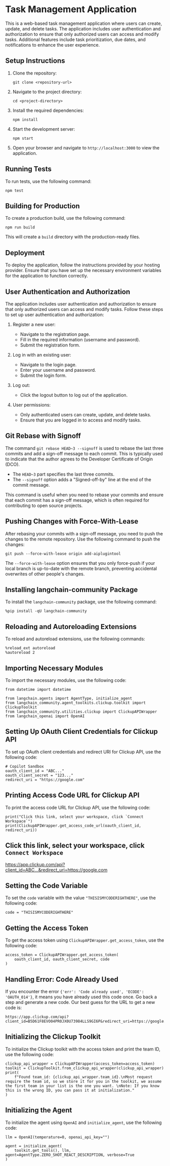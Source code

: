 # Task Management Application

This is a web-based task management application where users can create, update, and delete tasks. The application includes user authentication and authorization to ensure that only authorized users can access and modify tasks. Additional features include task prioritization, due dates, and notifications to enhance the user experience.

## Setup Instructions

1. Clone the repository:
   ```
   git clone <repository-url>
   ```

2. Navigate to the project directory:
   ```
   cd <project-directory>
   ```

3. Install the required dependencies:
   ```
   npm install
   ```

4. Start the development server:
   ```
   npm start
   ```

5. Open your browser and navigate to `http://localhost:3000` to view the application.

## Running Tests

To run tests, use the following command:
```
npm test
```

## Building for Production

To create a production build, use the following command:
```
npm run build
```

This will create a `build` directory with the production-ready files.

## Deployment

To deploy the application, follow the instructions provided by your hosting provider. Ensure that you have set up the necessary environment variables for the application to function correctly.

## User Authentication and Authorization

The application includes user authentication and authorization to ensure that only authorized users can access and modify tasks. Follow these steps to set up user authentication and authorization:

1. Register a new user:
   - Navigate to the registration page.
   - Fill in the required information (username and password).
   - Submit the registration form.

2. Log in with an existing user:
   - Navigate to the login page.
   - Enter your username and password.
   - Submit the login form.

3. Log out:
   - Click the logout button to log out of the application.

4. User permissions:
   - Only authenticated users can create, update, and delete tasks.
   - Ensure that you are logged in to access and modify tasks.

## Git Rebase with Signoff

The command `git rebase HEAD~3 --signoff` is used to rebase the last three commits and add a sign-off message to each commit. This is typically used to indicate that the author agrees to the Developer Certificate of Origin (DCO).

* The `HEAD~3` part specifies the last three commits.
* The `--signoff` option adds a "Signed-off-by" line at the end of the commit message.

This command is useful when you need to rebase your commits and ensure that each commit has a sign-off message, which is often required for contributing to open source projects.

## Pushing Changes with Force-With-Lease

After rebasing your commits with a sign-off message, you need to push the changes to the remote repository. Use the following command to push the changes:

```
git push --force-with-lease origin add-aiplugintool
```

The `--force-with-lease` option ensures that you only force-push if your local branch is up-to-date with the remote branch, preventing accidental overwrites of other people's changes.

## Installing langchain-community Package

To install the `langchain-community` package, use the following command:

```
%pip install -qU langchain-community
```

## Reloading and Autoreloading Extensions

To reload and autoreload extensions, use the following commands:

```
%reload_ext autoreload
%autoreload 2
```

## Importing Necessary Modules

To import the necessary modules, use the following code:

```
from datetime import datetime

from langchain.agents import AgentType, initialize_agent
from langchain_community.agent_toolkits.clickup.toolkit import ClickupToolkit
from langchain_community.utilities.clickup import ClickupAPIWrapper
from langchain_openai import OpenAI
```

## Setting Up OAuth Client Credentials for Clickup API

To set up OAuth client credentials and redirect URI for Clickup API, use the following code:

```
# Copilot Sandbox
oauth_client_id = "ABC..."
oauth_client_secret = "123..."
redirect_uri = "https://google.com"
```

## Printing Access Code URL for Clickup API

To print the access code URL for Clickup API, use the following code:

```
print("Click this link, select your workspace, click `Connect Workspace`")
print(ClickupAPIWrapper.get_access_code_url(oauth_client_id, redirect_uri))
```

## Click this link, select your workspace, click `Connect Workspace`
https://app.clickup.com/api?client_id=ABC...&redirect_uri=https://google.com

## Setting the Code Variable

To set the `code` variable with the value `"THISISMYCODERIGHTHERE"`, use the following code:

```
code = "THISISMYCODERIGHTHERE"
```

## Getting the Access Token

To get the access token using `ClickupAPIWrapper.get_access_token`, use the following code:

```
access_token = ClickupAPIWrapper.get_access_token(
    oauth_client_id, oauth_client_secret, code
)
```

## Handling Error: Code Already Used

If you encounter the error `{'err': 'Code already used', 'ECODE': 'OAUTH_014'}`, it means you have already used this code once. Go back a step and generate a new code. Our best guess for the URL to get a new code is:

```
https://app.clickup.com/api?client_id=B5D61F8EVO04PR0JX0U73984LLS9GI6P&redirect_uri=https://google.com
```

## Initializing the Clickup Toolkit

To initialize the Clickup toolkit with the access token and print the team ID, use the following code:

```
clickup_api_wrapper = ClickupAPIWrapper(access_token=access_token)
toolkit = ClickupToolkit.from_clickup_api_wrapper(clickup_api_wrapper)
print(
    f"Found team_id: {clickup_api_wrapper.team_id}.\nMost request require the team id, so we store it for you in the toolkit, we assume the first team in your list is the one you want. \nNote: If you know this is the wrong ID, you can pass it at initialization."
)
```

## Initializing the Agent

To initialize the agent using `OpenAI` and `initialize_agent`, use the following code:

```
llm = OpenAI(temperature=0, openai_api_key="")

agent = initialize_agent(
    toolkit.get_tools(), llm, agent=AgentType.ZERO_SHOT_REACT_DESCRIPTION, verbose=True
)
```
